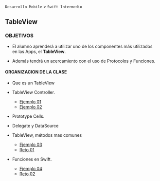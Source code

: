 
`Desarrollo Mobile` > `Swift Intermedio`

## TableView 

### OBJETIVOS 

- El alumno aprenderá a utilizar uno de los componentes más utilizados en las Apps, el  **TableView**.

- Además tendrá un acercamiento con el uso de Protocolos y Funciones.

#### ORGANIZACION DE LA CLASE 

- Que es un TableView

- TableView Controller.

	- [Ejemplo 01](Ejemplo-01)
	- [Ejemplo 02](Ejemplo-02)

- Prototype Cells.

- Delegate y DataSource

- TableView, métodos mas comunes

	- [Ejemplo 03](Ejemplo-03)
	- [Reto 01](Reto-01)

- Funciones en Swift.

	- [Ejemplo 04](Ejemplo-04)
	- [Reto 02](Reto-02)


